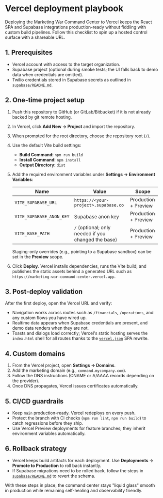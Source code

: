 # Vercel deployment playbook

Deploying the Marketing War Command Center to Vercel keeps the React SPA and Supabase integrations production-ready without
fiddling with custom build pipelines. Follow this checklist to spin up a hosted control surface with a shareable URL.

## 1. Prerequisites

- Vercel account with access to the target organization.
- Supabase project (optional during smoke tests; the UI falls back to demo data when credentials are omitted).
- Twilio credentials stored in Supabase secrets as outlined in [`supabase/README.md`](../supabase/README.md).

## 2. One-time project setup

1. Push this repository to GitHub (or GitLab/Bitbucket) if it is not already backed by git remote hosting.
2. In Vercel, click **Add New → Project** and import the repository.
3. When prompted for the root directory, choose the repository root (`/`).
4. Use the default Vite build settings:
   - **Build Command**: `npm run build`
   - **Install Command**: `npm install`
   - **Output Directory**: `dist`
5. Add the required environment variables under **Settings → Environment Variables**:

   | Name                    | Value                                                | Scope                  |
   | ----------------------- | ---------------------------------------------------- | ---------------------- |
   | `VITE_SUPABASE_URL`     | `https://<your-project>.supabase.co`                 | Production + Preview   |
   | `VITE_SUPABASE_ANON_KEY`| Supabase anon key                                    | Production + Preview   |
   | `VITE_BASE_PATH`        | `/` (optional; only needed if you changed the base) | Production + Preview   |

   Staging-only overrides (e.g., pointing to a Supabase sandbox) can be set in the **Preview** scope.

6. Click **Deploy**. Vercel installs dependencies, runs the Vite build, and publishes the static assets behind a generated URL
   such as `https://marketing-war-command-center.vercel.app`.

## 3. Post-deploy validation

After the first deploy, open the Vercel URL and verify:

- Navigation works across routes such as `/financials`, `/operations`, and any custom flows you have wired up.
- Realtime data appears when Supabase credentials are present, and demo data renders when they are not.
- Toasts and dialogs load correctly; Vercel's static hosting serves the `index.html` shell for all routes thanks to the
  [`vercel.json`](../vercel.json) SPA rewrite.

## 4. Custom domains

1. From the Vercel project, open **Settings → Domains**.
2. Add the marketing domain (e.g., `command.mycompany.com`).
3. Follow the DNS instructions (CNAME or A/AAAA records depending on the provider).
4. Once DNS propagates, Vercel issues certificates automatically.

## 5. CI/CD guardrails

- Keep `main` production-ready. Vercel redeploys on every push.
- Protect the branch with CI checks (`npm run lint`, `npm run build`) to catch regressions before they ship.
- Use Vercel Preview deployments for feature branches; they inherit environment variables automatically.

## 6. Rollback strategy

- Vercel keeps build artifacts for each deployment. Use **Deployments → Promote to Production** to roll back instantly.
- If Supabase migrations need to be rolled back, follow the steps in [`supabase/README.md`](../supabase/README.md) to revert the schema.

With these steps in place, the command center stays "liquid glass" smooth in production while remaining self-healing and
observability friendly.
